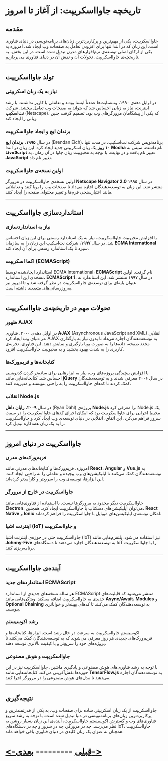 # تاریخچه جاوااسکریپت: از آغاز تا امروز

## مقدمه
جاوااسکریپت، یکی از مهم‌ترین و پرکاربردترین زبان‌های برنامه‌نویسی در دنیای فناوری است. این زبان که در ابتدا تنها برای افزودن تعامل به صفحات وب ایجاد شد، امروزه به یکی از ارکان اصلی توسعه‌ی نرم‌افزارهای مدرن تبدیل شده است. در این بخش، به تاریخچه‌ی جاوااسکریپت، تحولات آن و نقش آن در دنیای فناوری می‌پردازیم.

---

## تولد جاوااسکریپت

### نیاز به یک زبان اسکریپتی
در اوایل دهه‌ی ۱۹۹۰، وب‌سایت‌ها عمدتاً ایستا بودند و تعاملی با کاربر نداشتند. با رشد اینترنت، نیاز به زبانی احساس شد که بتواند به صفحات وب تعامل ببخشد. شرکت **نت‌اسکیپ** (Netscape)، که یکی از پیشگامان مرورگرهای وب بود، تصمیم گرفت چنین زبانی را ایجاد کند.

### برندان ایچ و ایجاد جاوااسکریپت
در سال **۱۹۹۵**، **برندان ایچ** (Brendan Eich)، برنامه‌نویس شرکت نت‌اسکیپ، در مدت تنها **۱۰ روز** یک زبان اسکریپتی جدید ایجاد کرد. این زبان در ابتدا **Mocha** نام داشت، سپس به **LiveScript** تغییر نام یافت و در نهایت، با توجه به محبوبیت زبان جاوا در آن زمان، به **JavaScript** تغییر نام داد.

### اولین نسخه‌ی جاوااسکریپت
اولین نسخه‌ی جاوااسکریپت در مرورگر **Netscape Navigator 2.0** در سال ۱۹۹۵ منتشر شد. این زبان به توسعه‌دهندگان اجازه می‌داد تا صفحات وب را پویا کنند و تعاملاتی مانند اعتبارسنجی فرم‌ها و تغییر محتوای صفحه را ایجاد کنند.

---

## استانداردسازی جاوااسکریپت

### نیاز به استانداردسازی
با افزایش محبوبیت جاوااسکریپت، نیاز به یک استاندارد رسمی برای این زبان احساس شد. در سال **۱۹۹۷**، شرکت نت‌اسکیپ این زبان را به سازمان **ECMA International** سپرد تا یک استاندارد رسمی برای آن ایجاد کند.

### اکما اسکریپت (ECMAScript) 
استاندارد ایجاد‌شده توسط ECMA International، **ECMAScript** نام گرفت. اولین نسخه‌ی این استاندارد، **ECMAScript 1**، در سال ۱۹۹۷ منتشر شد. این استاندارد به عنوان پایه‌ای برای توسعه‌ی جاوااسکریپت در نظر گرفته شد و تا امروز نیز به‌روزرسانی‌های متعددی داشته است.

---

## تحولات مهم در تاریخچه‌ی جاوااسکریپت

### ظهور AJAX
در اوایل دهه‌ی ۲۰۰۰، فناوری **AJAX** (Asynchronous JavaScript and XML) انقلابی در دنیای وب ایجاد کرد. AJAX به توسعه‌دهندگان اجازه می‌داد تا بدون نیاز به بارگذاری مجدد صفحه، داده‌ها را به صورت پویا بارگیری و نمایش دهند. این فناوری، تجربه‌ی کاربری را به شدت بهبود بخشید و به محبوبیت جاوااسکریپت افزود.

### کتابخانه‌ها و فریم‌ورک‌ها
با افزایش پیچیدگی پروژه‌های وب، نیاز به ابزارهایی برای ساده‌تر کردن کدنویسی احساس شد. کتابخانه‌هایی مانند **jQuery** در سال ۲۰۰۶ معرفی شدند و به توسعه‌دهندگان کمک کردند تا کدهای جاوااسکریپت را به راحتی بنویسند و مدیریت کنند.

### انقلاب Node.js
در سال **۲۰۰۹**، **رایان داهل** (Ryan Dahl) پروژه‌ی **Node.js** را معرفی کرد. Node.js یک محیط اجرایی برای جاوااسکریپت بود که امکان اجرای کدهای جاوااسکریپت را در سمت سرور فراهم می‌کرد. این اتفاق، انقلابی در دنیای توسعه‌ی وب ایجاد کرد و جاوااسکریپت را به یک زبان همه‌کاره تبدیل کرد.

---

## جاوااسکریپت در دنیای امروز

### فریم‌ورک‌های مدرن
امروزه، فریم‌ورک‌ها و کتابخانه‌های مدرنی مانند **React**، **Angular** و **Vue.js** به توسعه‌دهندگان کمک می‌کنند تا اپلیکیشن‌های وب پیچیده و تعاملی را به راحتی ایجاد کنند. این ابزارها، توسعه‌ی وب را سریع‌تر و کارآمدتر کرده‌اند.

### جاوااسکریپت در خارج از مرورگر
جاوااسکریپت دیگر محدود به مرورگرها نیست. با استفاده از فناوری‌هایی مانند **Electron**، می‌توان اپلیکیشن‌های دسکتاپ با جاوااسکریپت ایجاد کرد. همچنین، **React Native** و **Ionic** امکان توسعه‌ی اپلیکیشن‌های موبایل با جاوااسکریپت را فراهم کرده‌اند.

### اینترنت اشیا (IoT) و جاوااسکریپت
جاوااسکریپت حتی در حوزه‌ی اینترنت اشیا (IoT) نیز استفاده می‌شود. پلتفرم‌هایی مانند **Johnny-Five** به توسعه‌دهندگان اجازه می‌دهند تا دستگاه‌های IoT را با جاوااسکریپت برنامه‌ریزی کنند.

---

## آینده‌ی جاوااسکریپت

### استانداردهای جدید ECMAScript
هر ساله نسخه‌های جدیدی از استاندارد ECMAScript منتشر می‌شود که قابلیت‌های جدیدی به جاوااسکریپت اضافه می‌کند. ویژگی‌هایی مانند **Async/Await**، **Modules** و **Optional Chaining** به توسعه‌دهندگان کمک می‌کنند تا کدهای بهینه‌تر و خوانا‌تری بنویسند.

### رشد اکوسیستم
اکوسیستم جاوااسکریپت به سرعت در حال رشد است. ابزارها، کتابخانه‌ها و فریم‌ورک‌های جدیدی هر روز معرفی می‌شوند که به توسعه‌دهندگان کمک می‌کنند تا پروژه‌های خود را سریع‌تر و با کیفیت بالاتری توسعه دهند.

### جاوااسکریپت و هوش مصنوعی
با توجه به رشد فناوری‌های هوش مصنوعی و یادگیری ماشین، جاوااسکریپت نیز در این حوزه‌ها نقش‌آفرینی می‌کند. کتابخانه‌هایی مانند **TensorFlow.js** به توسعه‌دهندگان اجازه می‌دهند تا مدل‌های هوش مصنوعی را در مرورگر اجرا کنند.

---

## نتیجه‌گیری
جاوااسکریپت از یک زبان اسکریپتی ساده برای صفحات وب، به یکی از قدرتمندترین و پرکاربردترین زبان‌های برنامه‌نویسی در دنیا تبدیل شده است. با توجه به رشد سریع فناوری‌های وب و گسترش اکوسیستم جاوااسکریپت، آینده‌ی این زبان بسیار روشن به نظر می‌رسد. چه در مرورگر، چه در سرور و چه در دستگاه‌های IoT، جاوااسکریپت همچنان به عنوان یک زبان کلیدی در دنیای فناوری باقی خواهد ماند.

# [<-قبلی](00.md) --------- [بعدی->](02.md)